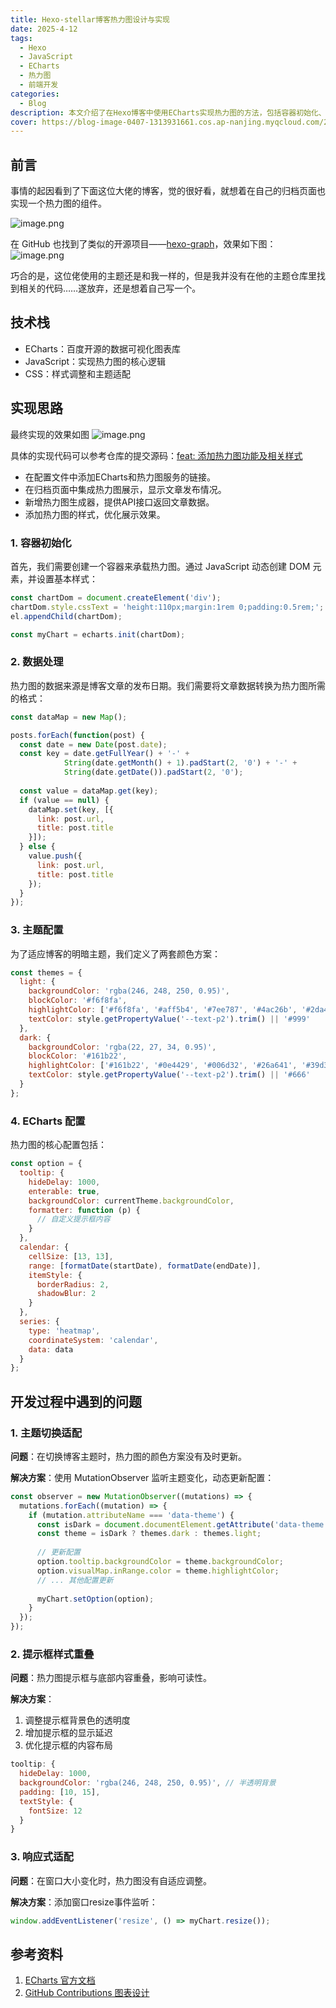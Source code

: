 ```yaml
---
title: Hexo-stellar博客热力图设计与实现
date: 2025-4-12
tags:
  - Hexo
  - JavaScript
  - ECharts
  - 热力图
  - 前端开发
categories:
  - Blog
description: 本文介绍了在Hexo博客中使用ECharts实现热力图的方法，包括容器初始化、数据处理、主题配置和ECharts配置。解决了主题切换适配、提示框样式重叠和响应式适配问题，并提供了性能、交互和样式优化建议，增强了博客的丰富性和个性化。
cover: https://blog-image-0407-1313931661.cos.ap-nanjing.myqcloud.com/20250413140902265.png?imageSlim
---
```


## 前言

事情的起因看到了下面这位大佬的博客，觉的很好看，就想着在自己的归档页面也实现一个热力图的组件。

![image.png](https://blog-image-0407-1313931661.cos.ap-nanjing.myqcloud.com/20250412230613464.png?imageSlim)

在 GitHub 也找到了类似的开源项目——[hexo-graph](https://github.com/codepzj/hexo-graph)，效果如下图：
![image.png](https://blog-image-0407-1313931661.cos.ap-nanjing.myqcloud.com/20250412230932965.png?imageSlim)

巧合的是，这位佬使用的主题还是和我一样的，但是我并没有在他的主题仓库里找到相关的代码……遂放弃，还是想着自己写一个。

## 技术栈

- ECharts：百度开源的数据可视化图表库
- JavaScript：实现热力图的核心逻辑
- CSS：样式调整和主题适配

## 实现思路

最终实现的效果如图
![image.png](https://blog-image-0407-1313931661.cos.ap-nanjing.myqcloud.com/20250413140902265.png?imageSlim)


具体的实现代码可以参考仓库的提交源码：[feat: 添加热力图功能及相关样式](https://github.com/FengEternity/stellar/commit/2a478f22bdf7b93d5a0c2561a41c080ec0d17905)

- 在配置文件中添加ECharts和热力图服务的链接。 
- 在归档页面中集成热力图展示，显示文章发布情况。 
- 新增热力图生成器，提供API接口返回文章数据。 
- 添加热力图的样式，优化展示效果。

### 1. 容器初始化

首先，我们需要创建一个容器来承载热力图。通过 JavaScript 动态创建 DOM 元素，并设置基本样式：

```javascript
const chartDom = document.createElement('div');
chartDom.style.cssText = 'height:110px;margin:1rem 0;padding:0.5rem;';
el.appendChild(chartDom);

const myChart = echarts.init(chartDom);
```

### 2. 数据处理

热力图的数据来源是博客文章的发布日期。我们需要将文章数据转换为热力图所需的格式：

```javascript
const dataMap = new Map();

posts.forEach(function(post) {
  const date = new Date(post.date);
  const key = date.getFullYear() + '-' + 
            String(date.getMonth() + 1).padStart(2, '0') + '-' + 
            String(date.getDate()).padStart(2, '0');
            
  const value = dataMap.get(key);
  if (value == null) {
    dataMap.set(key, [{
      link: post.url,
      title: post.title
    }]);
  } else {
    value.push({
      link: post.url,
      title: post.title
    });
  }
});
```

### 3. 主题配置

为了适应博客的明暗主题，我们定义了两套颜色方案：

```javascript
const themes = {
  light: {
    backgroundColor: 'rgba(246, 248, 250, 0.95)',
    blockColor: '#f6f8fa',
    highlightColor: ['#f6f8fa', '#aff5b4', '#7ee787', '#4ac26b', '#2da44e'],
    textColor: style.getPropertyValue('--text-p2').trim() || '#999'
  },
  dark: {
    backgroundColor: 'rgba(22, 27, 34, 0.95)',
    blockColor: '#161b22',
    highlightColor: ['#161b22', '#0e4429', '#006d32', '#26a641', '#39d353'],
    textColor: style.getPropertyValue('--text-p2').trim() || '#666'
  }
};
```

### 4. ECharts 配置

热力图的核心配置包括：

```javascript
const option = {
  tooltip: {
    hideDelay: 1000,
    enterable: true,
    backgroundColor: currentTheme.backgroundColor,
    formatter: function (p) {
      // 自定义提示框内容
    }
  },
  calendar: {
    cellSize: [13, 13],
    range: [formatDate(startDate), formatDate(endDate)],
    itemStyle: {
      borderRadius: 2,
      shadowBlur: 2
    }
  },
  series: {
    type: 'heatmap',
    coordinateSystem: 'calendar',
    data: data
  }
};
```

## 开发过程中遇到的问题

### 1. 主题切换适配

**问题**：在切换博客主题时，热力图的颜色方案没有及时更新。

**解决方案**：使用 MutationObserver 监听主题变化，动态更新配置：

```javascript
const observer = new MutationObserver((mutations) => {
  mutations.forEach((mutation) => {
    if (mutation.attributeName === 'data-theme') {
      const isDark = document.documentElement.getAttribute('data-theme') === 'dark';
      const theme = isDark ? themes.dark : themes.light;
      
      // 更新配置
      option.tooltip.backgroundColor = theme.backgroundColor;
      option.visualMap.inRange.color = theme.highlightColor;
      // ... 其他配置更新
      
      myChart.setOption(option);
    }
  });
});
```

### 2. 提示框样式重叠

**问题**：热力图提示框与底部内容重叠，影响可读性。

**解决方案**：
1. 调整提示框背景色的透明度
2. 增加提示框的显示延迟
3. 优化提示框的内容布局

```javascript
tooltip: {
  hideDelay: 1000,
  backgroundColor: 'rgba(246, 248, 250, 0.95)', // 半透明背景
  padding: [10, 15],
  textStyle: {
    fontSize: 12
  }
}
```

### 3. 响应式适配

**问题**：在窗口大小变化时，热力图没有自适应调整。

**解决方案**：添加窗口resize事件监听：

```javascript
window.addEventListener('resize', () => myChart.resize());
```

## 参考资料

1. [ECharts 官方文档](https://echarts.apache.org/zh/index.html)
2. [GitHub Contributions 图表设计](https://docs.github.com/en/account-and-profile/setting-up-and-managing-your-github-profile/managing-contribution-settings-on-your-profile/viewing-contributions-on-your-profile) 